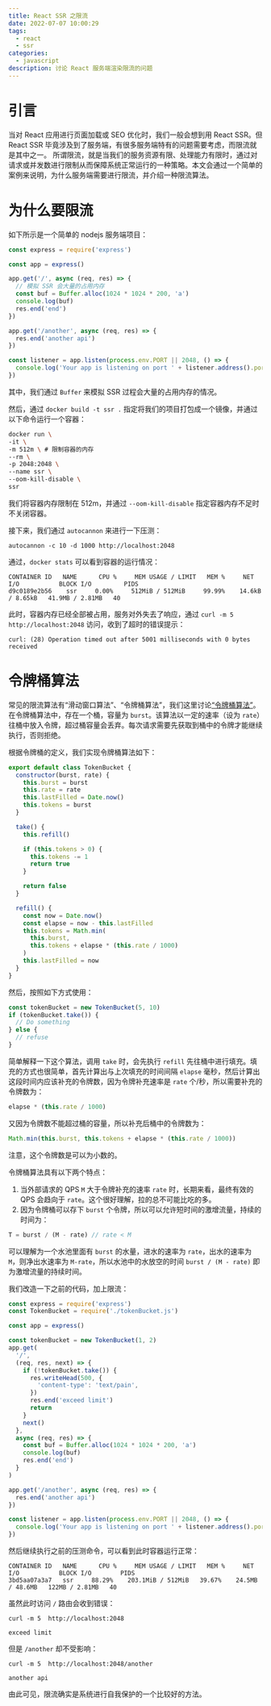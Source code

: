 ```yaml
---
title: React SSR 之限流
date: 2022-07-07 10:00:29
tags:
  - react
  - ssr
categories:
  - javascript
description: 讨论 React 服务端渲染限流的问题
---
```


# 引言

当对 React 应用进行页面加载或 SEO 优化时，我们一般会想到用 React SSR。但 React SSR 毕竟涉及到了服务端，有很多服务端特有的问题需要考虑，而限流就是其中之一。
所谓限流，就是当我们的服务资源有限、处理能力有限时，通过对请求或并发数进行限制从而保障系统正常运行的一种策略。本文会通过一个简单的案例来说明，为什么服务端需要进行限流，并介绍一种限流算法。

# 为什么要限流

如下所示是一个简单的 nodejs 服务端项目：

```javascript
const express = require('express')

const app = express()

app.get('/', async (req, res) => {
  // 模拟 SSR 会大量的占用内存
  const buf = Buffer.alloc(1024 * 1024 * 200, 'a')
  console.log(buf)
  res.end('end')
})

app.get('/another', async (req, res) => {
  res.end('another api')
})

const listener = app.listen(process.env.PORT || 2048, () => {
  console.log('Your app is listening on port ' + listener.address().port)
})
```

其中，我们通过 `Buffer` 来模拟 SSR 过程会大量的占用内存的情况。

然后，通过 `docker build -t ssr .` 指定将我们的项目打包成一个镜像，并通过以下命令运行一个容器：

```bash
docker run \
-it \
-m 512m \ # 限制容器的内存
--rm \
-p 2048:2048 \
--name ssr \
--oom-kill-disable \
ssr
```

我们将容器内存限制在 512m，并通过 `--oom-kill-disable` 指定容器内存不足时不关闭容器。

接下来，我们通过 `autocannon` 来进行一下压测：

```
autocannon -c 10 -d 1000 http://localhost:2048
```

通过，`docker stats` 可以看到容器的运行情况：

```
CONTAINER ID   NAME      CPU %     MEM USAGE / LIMIT   MEM %     NET I/O           BLOCK I/O         PIDS
d9c0189e2b56    ssr     0.00%     512MiB / 512MiB     99.99%    14.6kB / 8.65kB   41.9MB / 2.81MB   40
```

此时，容器内存已经全部被占用，服务对外失去了响应，通过 `curl -m 5 http://localhost:2048` 访问，收到了超时的错误提示：

```
curl: (28) Operation timed out after 5001 milliseconds with 0 bytes received
```

# 令牌桶算法

常见的限流算法有“滑动窗口算法”、“令牌桶算法”，我们这里讨论[“令牌桶算法”](https://en.wikipedia.org/wiki/Token_bucket)。在令牌桶算法中，存在一个桶，容量为 `burst`。该算法以一定的速率（设为 `rate`）往桶中放入令牌，超过桶容量会丢弃。每次请求需要先获取到桶中的令牌才能继续执行，否则拒绝。

根据令牌桶的定义，我们实现令牌桶算法如下：

```javascript
export default class TokenBucket {
  constructor(burst, rate) {
    this.burst = burst
    this.rate = rate
    this.lastFilled = Date.now()
    this.tokens = burst
  }

  take() {
    this.refill()

    if (this.tokens > 0) {
      this.tokens -= 1
      return true
    }

    return false
  }

  refill() {
    const now = Date.now()
    const elapse = now - this.lastFilled
    this.tokens = Math.min(
      this.burst,
      this.tokens + elapse * (this.rate / 1000)
    )
    this.lastFilled = now
  }
}
```

然后，按照如下方式使用：

```js
const tokenBucket = new TokenBucket(5, 10)
if (tokenBucket.take()) {
  // Do something
} else {
  // refuse
}
```

简单解释一下这个算法，调用 `take` 时，会先执行 `refill` 先往桶中进行填充。填充的方式也很简单，首先计算出与上次填充的时间间隔 `elapse` 毫秒，然后计算出这段时间内应该补充的令牌数，因为令牌补充速率是 `rate` 个/秒，所以需要补充的令牌数为：

```js
elapse * (this.rate / 1000)
```

又因为令牌数不能超过桶的容量，所以补充后桶中的令牌数为：

```js
Math.min(this.burst, this.tokens + elapse * (this.rate / 1000))
```

注意，这个令牌数是可以为小数的。

令牌桶算法具有以下两个特点：

1. 当外部请求的 QPS `M` 大于令牌补充的速率 `rate` 时，长期来看，最终有效的 QPS 会趋向于 `rate`。这个很好理解，拉的总不可能比吃的多。
2. 因为令牌桶可以存下 `burst` 个令牌，所以可以允许短时间的激增流量，持续的时间为：

```js
T = burst / (M - rate) // rate < M
```

可以理解为一个水池里面有 `burst` 的水量，进水的速率为 `rate`，出水的速率为 `M`，则净出水速率为 `M-rate`，所以水池中的水放空的时间 `burst / (M - rate)` 即为激增流量的持续时间。

我们改造一下之前的代码，加上限流：

```js
const express = require('express')
const TokenBucket = require('./tokenBucket.js')

const app = express()

const tokenBucket = new TokenBucket(1, 2)
app.get(
  '/',
  (req, res, next) => {
    if (!tokenBucket.take()) {
      res.writeHead(500, {
        'content-type': 'text/pain',
      })
      res.end('exceed limit')
      return
    }
    next()
  },
  async (req, res) => {
    const buf = Buffer.alloc(1024 * 1024 * 200, 'a')
    console.log(buf)
    res.end('end')
  }
)

app.get('/another', async (req, res) => {
  res.end('another api')
})

const listener = app.listen(process.env.PORT || 2048, () => {
  console.log('Your app is listening on port ' + listener.address().port)
})
```

然后继续执行之前的压测命令，可以看到此时容器运行正常：

```
CONTAINER ID   NAME      CPU %     MEM USAGE / LIMIT   MEM %     NET I/O           BLOCK I/O        PIDS
3bd5aa07a3a7   ssr     88.29%    203.1MiB / 512MiB   39.67%    24.5MB / 48.6MB   122MB / 2.81MB   40
```

虽然此时访问 `/` 路由会收到错误：

```
curl -m 5  http://localhost:2048

exceed limit
```

但是 `/another` 却不受影响：

```
curl -m 5  http://localhost:2048/another

another api
```

由此可见，限流确实是系统进行自我保护的一个比较好的方法。
